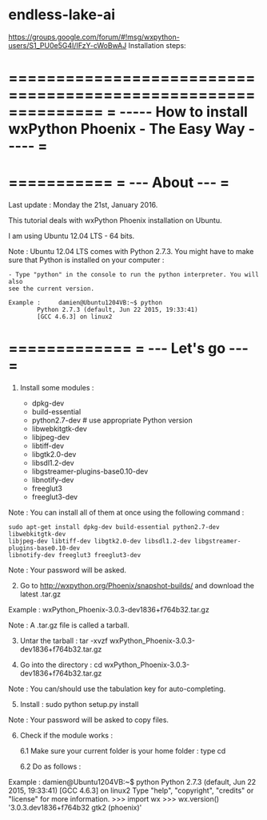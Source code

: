 # endless-lake-ai

https://groups.google.com/forum/#!msg/wxpython-users/S1_PU0e5G4I/IFzY-cWoBwAJ Installation steps:

==============================================================
= ----- How to install wxPython Phoenix - The Easy Way ----- =
==============================================================

===========
= --- About --- =
===========

Last update : Monday the 21st, January 2016.

This tutorial deals with wxPython Phoenix installation on Ubuntu.

I am using Ubuntu 12.04 LTS - 64 bits.

Note :     Ubuntu 12.04 LTS comes with Python 2.7.3. You might have to make sure
    that Python is installed on your computer :

    - Type "python" in the console to run the python interpreter. You will also
    see the current version.

    Example :     damien@Ubuntu1204VB:~$ python
            Python 2.7.3 (default, Jun 22 2015, 19:33:41)
            [GCC 4.6.3] on linux2


=============
= --- Let's go --- =
=============

1. Install some modules :

    - dpkg-dev
    - build-essential
    - python2.7-dev # use appropriate Python version
    - libwebkitgtk-dev
    - libjpeg-dev
    - libtiff-dev
    - libgtk2.0-dev
    - libsdl1.2-dev
    - libgstreamer-plugins-base0.10-dev
    - libnotify-dev
    - freeglut3
    - freeglut3-dev


Note :     You can install all of them at once using the following command :

    sudo apt-get install dpkg-dev build-essential python2.7-dev libwebkitgtk-dev
    libjpeg-dev libtiff-dev libgtk2.0-dev libsdl1.2-dev libgstreamer-plugins-base0.10-dev
    libnotify-dev freeglut3 freeglut3-dev

Note : Your password will be asked.


2. Go to http://wxpython.org/Phoenix/snapshot-builds/ and download the latest .tar.gz

Example : wxPython_Phoenix-3.0.3-dev1836+f764b32.tar.gz

Note :    A .tar.gz file is called a tarball.


3. Untar the tarball : tar -xvzf wxPython_Phoenix-3.0.3-dev1836+f764b32.tar.gz


4. Go into the directory : cd wxPython_Phoenix-3.0.3-dev1836+f764b32.tar.gz

Note : You can/should use the tabulation key for auto-completing.


5. Install : sudo python setup.py install

Note :    Your password will be asked to copy files.


6. Check if the module works :

    6.1 Make sure your current folder is your home folder : type cd

    6.2 Do as follows :

Example : damien@Ubuntu1204VB:~$ python
      Python 2.7.3 (default, Jun 22 2015, 19:33:41)
           [GCC 4.6.3] on linux2
      Type "help", "copyright", "credits" or "license" for more information.
      >>> import wx
      >>> wx.version()
      '3.0.3.dev1836+f764b32 gtk2 (phoenix)'
